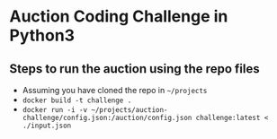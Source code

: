 # Auction Coding Challenge in Python3

## Steps to run the auction using the repo files

* Assuming you have cloned the repo in `~/projects`
* `docker build -t challenge .`
* `docker run -i -v ~/projects/auction-challenge/config.json:/auction/config.json challenge:latest < ./input.json`
